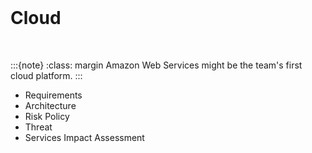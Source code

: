 <br>

# Cloud

<br>

:::{note}
:class: margin
Amazon Web Services might be the team's first cloud platform.
:::

* Requirements
* Architecture
* Risk Policy
* Threat
* Services Impact Assessment

<br>
<br>
<br>
<br>

<br>
<br>
<br>
<br>
